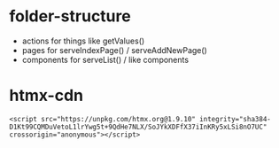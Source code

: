 # folder-structure

- actions for things like getValues()
- pages for serveIndexPage() / serveAddNewPage()
- components for serveList() / like components

# htmx-cdn

`<script src="https://unpkg.com/htmx.org@1.9.10" integrity="sha384-D1Kt99CQMDuVetoL1lrYwg5t+9QdHe7NLX/SoJYkXDFfX37iInKRy5xLSi8nO7UC" crossorigin="anonymous"></script>
`
